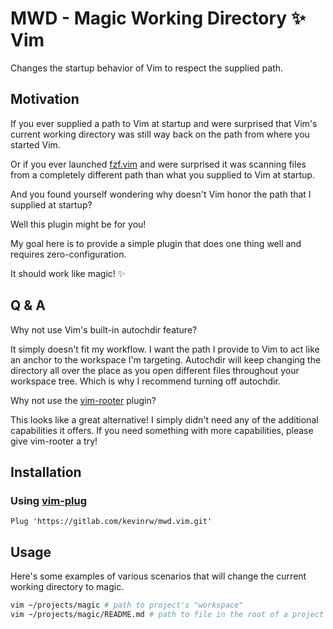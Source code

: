 MWD - Magic Working Directory :sparkles: Vim 
==============================================

Changes the startup behavior of Vim to respect the supplied path.

Motivation
----------

If you ever supplied a path to Vim at startup and were surprised that
Vim's current working directory was still way back on the path from
where you started Vim. 

Or if you ever launched [fzf.vim](https://github.com/junegunn/fzf.vim)
and were surprised it was scanning files from a completely different
path than what you supplied to Vim at startup.

And you found yourself wondering why doesn't Vim honor the path that
I supplied at startup?

Well this plugin might be for you!

My goal here is to provide a simple plugin that does one thing well
and requires zero-configuration.

It should work like magic! :sparkles:

Q & A
-----

Why not use Vim's built-in autochdir feature?

It simply doesn't fit my workflow. I want the path I provide to Vim
to act like an anchor to the workspace I'm targeting. Autochdir will
keep changing the directory all over the place as you open different
files throughout your workspace tree. Which is why I recommend turning
off autochdir.

Why not use the [vim-rooter](https://github.com/airblade/vim-rooter) plugin?

This looks like a great alternative! I simply didn't need any of the
additional capabilities it offers. If you need something with more
capabilities, please give vim-rooter a try!

## Installation

### Using [vim-plug](https://github.com/junegunn/vim-plug)

```vim
Plug 'https://gitlab.com/kevinrw/mwd.vim.git'
```

## Usage

Here's some examples of various scenarios that will change the current
working directory to magic.

```bash
vim ~/projects/magic # path to project's "workspace"
vim ~/projects/magic/README.md # path to file in the root of a project
```
